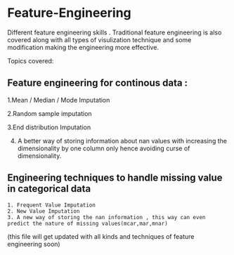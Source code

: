 # Feature-Engineering
Different feature engineering skills . Traditional feature engineering is also covered along with all types of visulization technique and some modification making the engineering more effective.

Topics covered:

## Feature engineering for continous data :

  1.Mean / Median / Mode Imputation
  
  2.Random sample imputation
  
  3.End distribution Imputation
  
  4. A better way of storing information about nan values with increasing the dimensionality by one column only hence avoiding curse of dimensionality.
  
## Engineering techniques to handle missing value in categorical data
    
    1. Frequent Value Imputation
    2. New Value Imputation
    3. A new way of storing the nan information , this way can even predict the nature of missing values(mcar,mar,mnar)
  

 
 (this file will get updated with all kinds and techniques of feature engineering soon)

